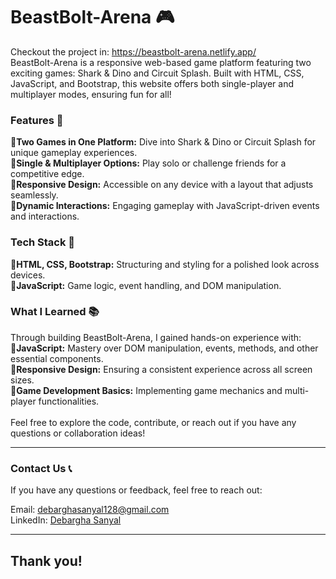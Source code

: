 # BeastBolt-Arena 🎮
Checkout the project in: https://beastbolt-arena.netlify.app/ <br>
BeastBolt-Arena is a responsive web-based game platform featuring two exciting games: Shark & Dino and Circuit Splash. Built with HTML, CSS, JavaScript, and Bootstrap, this website offers both single-player and multiplayer modes, ensuring fun for all!

<h3>Features 🚀</h3>
🔹<b>Two Games in One Platform:</b> Dive into Shark & Dino or Circuit Splash for unique gameplay experiences.<br>
🔹<b>Single & Multiplayer Options:</b> Play solo or challenge friends for a competitive edge.<br>
🔹<b>Responsive Design:</b> Accessible on any device with a layout that adjusts seamlessly.<br>
🔹<b>Dynamic Interactions:</b> Engaging gameplay with JavaScript-driven events and interactions.<br>

<h3>Tech Stack 🔧</h3>
🔹<b>HTML, CSS, Bootstrap:</b> Structuring and styling for a polished look across devices.<br>
🔹<b>JavaScript:</b> Game logic, event handling, and DOM manipulation.<br>

<h3>What I Learned 📚</h3>
Through building BeastBolt-Arena, I gained hands-on experience with:<br>
🔹<b>JavaScript:</b> Mastery over DOM manipulation, events, methods, and other essential components.<br>
🔹<b>Responsive Design:</b> Ensuring a consistent experience across all screen sizes.<br>
🔹<b>Game Development Basics:</b> Implementing game mechanics and multi-player functionalities.<br>

<br>
Feel free to explore the code, contribute, or reach out if you have any questions or collaboration ideas!<br>
<hr>
<h3>Contact Us 📞</h3>
If you have any questions or feedback, feel free to reach out:

Email: debarghasanyal128@gmail.com\
LinkedIn: [Debargha Sanyal](https://www.linkedin.com/in/debargha-sanyal-0b5b05297/)
<hr>
<h2>Thank you!</h2>
